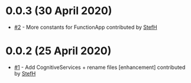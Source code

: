 # 0.0.3 (30 April 2020)
- [#2](https://github.com/StefH/Pulumi.Azure.Constants/pull/2) - More constants for FunctionApp contributed by [StefH](https://github.com/StefH)

# 0.0.2 (25 April 2020)
- [#1](https://github.com/StefH/Pulumi.Azure.Constants/pull/1) - Add CognitiveServices + rename files [enhancement] contributed by [StefH](https://github.com/StefH)

